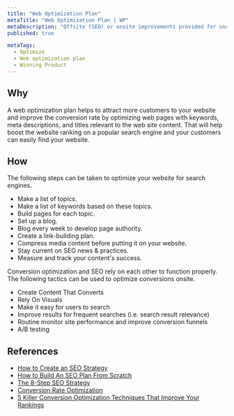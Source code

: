 ```yaml
---
title: "Web Optimization Plan"
metaTitle: "Web Optimization Plan | WP"
metaDescription: "Offsite (SEO) or onsite improvements provided for user experience so that people will be more likely to convert on your website"
published: true

metaTags:
  - Optimize
  - Web optimization plan
  - Winning Product
---
```


## Why
A web optimization plan helps to attract more customers to your website and improve the conversion rate by optimizing web pages with keywords, meta descriptions, and titles relevant to the web site content. That will help boost the website ranking on a popular search engine and your customers can easily find your website.

## How
The following steps can be taken to optimize your website for search engines. 

- Make a list of topics.
- Make a list of keywords based on these topics.
- Build pages for each topic.
- Set up a blog.
- Blog every week to develop page authority.
- Create a link-building plan.
- Compress media content before putting it on your website.
- Stay current on SEO news & practices.
- Measure and track your content's success.

Conversion optimization and SEO rely on each other to function properly. The following tactics can be used to optimize conversions onsite.
- Create Content That Converts
- Rely On Visuals
- Make it easy for users to search
- Improve results for frequent searches (i.e. search result relevance) 
- Routine monitor site performance and improve conversion funnels
- A/B testing

## References
- [How to Create an SEO Strategy ](https://blog.hubspot.com/marketing/seo-strategy)
- [How to Build An SEO Plan From Scratch](https://www.quicksprout.com/seo-planning/)
- [The 8-Step SEO Strategy](https://moz.com/blog/the-8step-seo-strategy-step-1-define-your-target-audience-and-their-needs)
- [Conversion Rate Optimization](https://moz.com/learn/seo/conversion-rate-optimization)
- [5 Killer Conversion Optimization Techniques That Improve Your Rankings](https://neilpatel.com/blog/conversion-optimization-techniques-to-improve-rankings/)
